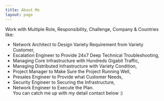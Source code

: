 ```yaml
---
title: About Me
layout: page
---
```


Work with Multiple Role, Responsibility, Challenge, Company & Countries like:
* Network Architect to Design Variety Requirement from Variety Customer,
* Escalation Engineer to Provide 24x7 Deep Technical Troubleshooting,
* Managing Core Infrastructure with Hundreds Gigabit Traffic,
* Managing Distributed Infrastructure with Variety Condition,
* Project Manager to Make Sure the Project Running Well,
* Presales Engineer to Provide what Customer Needs,
* Security Engineer to Securing the Infrastructure,
* Network Engineer to Execute the Plan.
<br/>You can catch me up with my detail contact below :)
